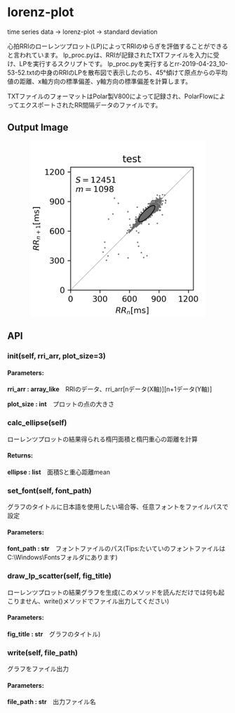 # lorenz-plot
time series data → lorenz-plot → standard deviation

心拍RRIのローレンツプロット(LP)によってRRIのゆらぎを評価することができると言われています。
lp_proc.pyは、RRIが記録されたTXTファイルを入力に受け、LPを実行するスクリプトです。
lp_proc.pyを実行するとrr-2019-04-23_10-53-52.txtの中身のRRIのLPを散布図で表示したのち、45°傾けて原点からの平均値の距離、x軸方向の標準偏差、y軸方向の標準偏差を計算します。

TXTファイルのフォーマットはPolar製V800によって記録され、PolarFlowによってエクスポートされたRR間隔データのファイルです。

## Output Image
<div align="center">
<img src="https://raw.githubusercontent.com/nishimura5/lorenz-plot/images/sample.png" width="400">
</div>

## API
### __init__(self, rri_arr, plot_size=3)
#### Parameters:
**rri_arr : array_like**　RRIのデータ、rri_arr[nデータ(X軸)][n+1データ(Y軸)]

**plot_size : int**　プロットの点の大きさ

### calc_ellipse(self)
ローレンツプロットの結果得られる楕円面積と楕円重心の距離を計算
#### Returns:
**ellipse : list**　面積Sと重心距離mean

### set_font(self, font_path)
グラフのタイトルに日本語を使用したい場合等、任意フォントをファイルパスで設定
#### Parameters:

**font_path : str**　フォントファイルのパス(Tips:たいていのフォントファイルは C:\Windows\Fontsフォルダにあります)

### draw_lp_scatter(self, fig_title)
ローレンツプロットの結果グラフを生成(このメソッドを読んだだけでは何も起こりません、write()メソッドでファイル出力してください)
#### Parameters:

**fig_title : str**　グラフのタイトル)

### write(self, file_path)
グラフをファイル出力
#### Parameters:
**file_path : str**　出力ファイル名

